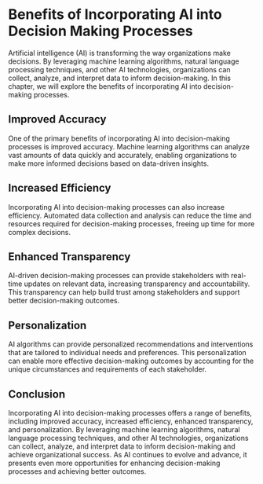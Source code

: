 Benefits of Incorporating AI into Decision Making Processes
==============================================================================================================

Artificial intelligence (AI) is transforming the way organizations make decisions. By leveraging machine learning algorithms, natural language processing techniques, and other AI technologies, organizations can collect, analyze, and interpret data to inform decision-making. In this chapter, we will explore the benefits of incorporating AI into decision-making processes.

Improved Accuracy
-----------------

One of the primary benefits of incorporating AI into decision-making processes is improved accuracy. Machine learning algorithms can analyze vast amounts of data quickly and accurately, enabling organizations to make more informed decisions based on data-driven insights.

Increased Efficiency
--------------------

Incorporating AI into decision-making processes can also increase efficiency. Automated data collection and analysis can reduce the time and resources required for decision-making processes, freeing up time for more complex decisions.

Enhanced Transparency
---------------------

AI-driven decision-making processes can provide stakeholders with real-time updates on relevant data, increasing transparency and accountability. This transparency can help build trust among stakeholders and support better decision-making outcomes.

Personalization
---------------

AI algorithms can provide personalized recommendations and interventions that are tailored to individual needs and preferences. This personalization can enable more effective decision-making outcomes by accounting for the unique circumstances and requirements of each stakeholder.

Conclusion
----------

Incorporating AI into decision-making processes offers a range of benefits, including improved accuracy, increased efficiency, enhanced transparency, and personalization. By leveraging machine learning algorithms, natural language processing techniques, and other AI technologies, organizations can collect, analyze, and interpret data to inform decision-making and achieve organizational success. As AI continues to evolve and advance, it presents even more opportunities for enhancing decision-making processes and achieving better outcomes.

